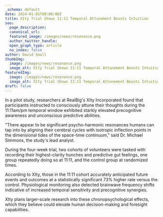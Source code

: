 ```yaml
---
_schema: default
date: 2024-01-01T00:00:00Z
title: XIty Trial Shows 11:11 Temporal Attunement Boosts Intuition
seo:
  page_description:
  canonical_url:
  featured_image: /images/news/resonance.png
  author_twitter_handle:
  open_graph_type: article
  no_index: false
author: David Small
thumbImg:
  image: /images/news/resonance.png
  image_alt: XIty Trial Shows 11:11 Temporal Attunement Boosts Intuition
featuredImg:
  image: /images/news/resonance.png
  image_alt: XIty Trial Shows 11:11 Temporal Attunement Boosts Intuition
draft: false
---
```

In a pilot study, researchers at RealBig's XIty Incorporated found that participants instructed to consciously attune their thoughts during the 11:11am/pm temporal window exhibited starkly elevated precognitive awareness and unconscious predictive abilities.

"There appear to be significant psycho-harmonic resonances humans can tap into by aligning their cerebral cycles with isotropic inflection points in the dimensional tides of the space-time continuum," said Dr. Michael Simmons, the study's lead analyst.

During the four-week trial, two cohorts of volunteers were tasked with recording their highest-clarity hunches and predictive gut feelings, one group repeatedly doing so at 11:11, and the control group at randomized times.

According to XIty, those in the 11:11 cohort accurately anticipated future events and outcomes at a statistically significant 73% higher rate versus the control. Physiological monitoring also detected brainwave frequency shifts indicative of increased temporal sensitivity and precognitive synergies.

XIty plans larger-scale research into these chronopsychological effects, which they believe could elevate human decision-making and foresight capabilities.